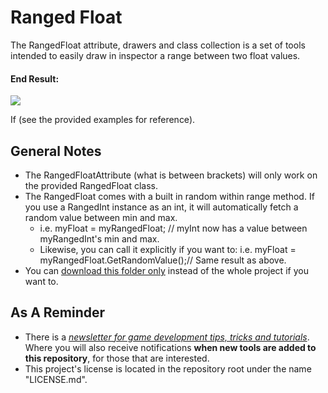 # Ranged Float
The RangedFloat attribute, drawers and class collection is a set of tools intended to easily draw in inspector a range between two float values.

#### End Result:

![](https://github.com/heisarzola/Unity-Development-Tools/blob/master/Tools/Scriptable%20Object%20Factory/Scriptable%20Object%20Factory.gif)

If (see the provided examples for reference).

## General Notes
* The RangedFloatAttribute (what is between brackets) will only work on the provided RangedFloat class.
* The RangedFloat comes with a built in random within range method. If you use a RangedInt instance as an int, it will automatically fetch a random value between min and max.
	* i.e. myFloat = myRangedFloat; // myInt now has a value between myRangedInt's min and max.
	* Likewise, you can call it explicitly if you want to: i.e. myFloat = myRangedFloat.GetRandomValue();// Same result as above.	
* You can [download this folder only](https://minhaskamal.github.io/DownGit/#/home?url=https://github.com/heisarzola/Unity-Development-Tools/tree/master/Attributes/Ranged%20Float) instead of the whole project if you want to.

## As A Reminder 
 * There is a [*newsletter for game development tips, tricks and tutorials*](https://heisarzola.us16.list-manage.com/subscribe?u=711c0d50be32d6a5eca3ccb18&id=43d6d70f28).
 Where you will also receive notifications **when new tools are added to this repository**, for those that are interested.
* This project's license is located in the repository root under the name "LICENSE.md".